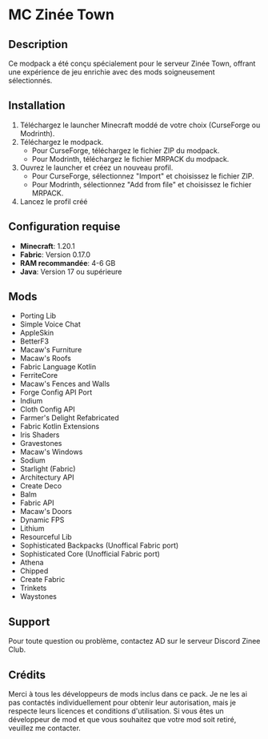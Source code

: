 # MC Zinée Town

## Description
Ce modpack a été conçu spécialement pour le serveur Zinée Town, offrant une expérience de jeu enrichie avec des mods soigneusement sélectionnés.

## Installation
1. Téléchargez le launcher Minecraft moddé de votre choix (CurseForge ou Modrinth).
2. Téléchargez le modpack.
   - Pour CurseForge, téléchargez le fichier ZIP du modpack.
   - Pour Modrinth, téléchargez le fichier MRPACK du modpack.
3. Ouvrez le launcher et créez un nouveau profil.
   - Pour CurseForge, sélectionnez "Import" et choisissez le fichier ZIP.
   - Pour Modrinth, sélectionnez "Add from file" et choisissez le fichier MRPACK.
4. Lancez le profil créé

## Configuration requise
- **Minecraft**: 1.20.1
- **Fabric**: Version 0.17.0
- **RAM recommandée**: 4-6 GB
- **Java**: Version 17 ou supérieure

## Mods
   - Porting Lib
   - Simple Voice Chat
   - AppleSkin
   - BetterF3
   - Macaw's Furniture
   - Macaw's Roofs
   - Fabric Language Kotlin
   - FerriteCore
   - Macaw's Fences and Walls
   - Forge Config API Port
   - Indium
   - Cloth Config API
   - Farmer's Delight Refabricated
   - Fabric Kotlin Extensions
   - Iris Shaders
   - Gravestones
   - Macaw's Windows
   - Sodium
   - Starlight (Fabric)
   - Architectury API
   - Create Deco
   - Balm
   - Fabric API
   - Macaw's Doors
   - Dynamic FPS
   - Lithium
   - Resourceful Lib
   - Sophisticated Backpacks (Unoffical Fabric port)
   - Sophisticated Core (Unofficial Fabric port)
   - Athena
   - Chipped
   - Create Fabric
   - Trinkets
   - Waystones


## Support
Pour toute question ou problème, contactez AD sur le serveur Discord Zinee Club.

## Crédits
Merci à tous les développeurs de mods inclus dans ce pack.
Je ne les ai pas contactés individuellement pour obtenir leur autorisation, mais je respecte leurs licences et conditions d'utilisation. Si vous êtes un développeur de mod et que vous souhaitez que votre mod soit retiré, veuillez me contacter.
